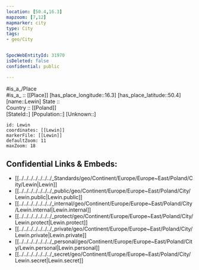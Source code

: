 ```yaml
---
location: [50.4,16.3] 
mapzoom: [7,12] 
mapmarker: city 
type: City
tags:
- geo/City


SpocWebEntityId: 31970
isDeleted: false
confidential: public

---
```

#is_a_/Place  
#is_a_ :: [[Place]] 
[has_place_longitude::16.3] 
[has_place_latitude::50.4] 
[name::Lewin] 
State ::  
Country :: [[Poland]]  
[StateId::] 
[Population::] 
[Unknown::] 


```leaflet
id: Lewin
coordinates: [[Lewin]] 
markerFile: [[Lewin]] 
defaultZoom: 11 
maxZoom: 18
```


## Confidential Links & Embeds: 
- [[../../../../../../../_Standards/geo/Continent/Europe/Europe~East/Poland/City/Lewin|Lewin]] 
- [[../../../../../../../_public/geo/Continent/Europe/Europe~East/Poland/City/Lewin.public|Lewin.public]] 
- [[../../../../../../../_internal/geo/Continent/Europe/Europe~East/Poland/City/Lewin.internal|Lewin.internal]] 
- [[../../../../../../../_protect/geo/Continent/Europe/Europe~East/Poland/City/Lewin.protect|Lewin.protect]] 
- [[../../../../../../../_private/geo/Continent/Europe/Europe~East/Poland/City/Lewin.private|Lewin.private]] 
- [[../../../../../../../_personal/geo/Continent/Europe/Europe~East/Poland/City/Lewin.personal|Lewin.personal]] 
- [[../../../../../../../_secret/geo/Continent/Europe/Europe~East/Poland/City/Lewin.secret|Lewin.secret]] 

